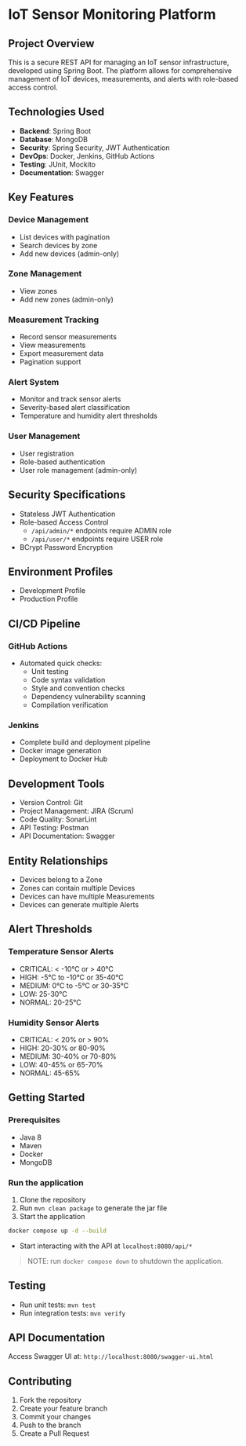# IoT Sensor Monitoring Platform

## Project Overview

This is a secure REST API for managing an IoT sensor infrastructure, developed using Spring Boot. The platform allows for comprehensive management of IoT devices, measurements, and alerts with role-based access control.

## Technologies Used

- **Backend**: Spring Boot
- **Database**: MongoDB
- **Security**: Spring Security, JWT Authentication
- **DevOps**: Docker, Jenkins, GitHub Actions
- **Testing**: JUnit, Mockito
- **Documentation**: Swagger

## Key Features

### Device Management
- List devices with pagination
- Search devices by zone
- Add new devices (admin-only)

### Zone Management
- View zones
- Add new zones (admin-only)

### Measurement Tracking
- Record sensor measurements
- View measurements
- Export measurement data
- Pagination support

### Alert System
- Monitor and track sensor alerts
- Severity-based alert classification
- Temperature and humidity alert thresholds

### User Management
- User registration
- Role-based authentication
- User role management (admin-only)

## Security Specifications

- Stateless JWT Authentication
- Role-based Access Control
  - `/api/admin/*` endpoints require ADMIN role
  - `/api/user/*` endpoints require USER role
- BCrypt Password Encryption

## Environment Profiles

- Development Profile
- Production Profile

## CI/CD Pipeline

### GitHub Actions
- Automated quick checks:
  - Unit testing
  - Code syntax validation
  - Style and convention checks
  - Dependency vulnerability scanning
  - Compilation verification

### Jenkins
- Complete build and deployment pipeline
- Docker image generation
- Deployment to Docker Hub

## Development Tools

- Version Control: Git
- Project Management: JIRA (Scrum)
- Code Quality: SonarLint
- API Testing: Postman
- API Documentation: Swagger

## Entity Relationships

- Devices belong to a Zone
- Zones can contain multiple Devices
- Devices can have multiple Measurements
- Devices can generate multiple Alerts

## Alert Thresholds

### Temperature Sensor Alerts
- CRITICAL: < -10°C or > 40°C
- HIGH: -5°C to -10°C or 35-40°C
- MEDIUM: 0°C to -5°C or 30-35°C
- LOW: 25-30°C
- NORMAL: 20-25°C

### Humidity Sensor Alerts
- CRITICAL: < 20% or > 90%
- HIGH: 20-30% or 80-90%
- MEDIUM: 30-40% or 70-80%
- LOW: 40-45% or 65-70%
- NORMAL: 45-65%

## Getting Started

### Prerequisites
- Java 8
- Maven
- Docker
- MongoDB

### Run the application 
1. Clone the repository
2. Run `mvn clean package` to generate the jar file
3. Start the application
```bash
docker compose up -d --build
```
- Start interacting with the API at ```localhost:8080/api/*```

> NOTE: run ```docker compose down``` to shutdown the application.

## Testing

- Run unit tests: `mvn test`
- Run integration tests: `mvn verify`

## API Documentation

Access Swagger UI at: `http://localhost:8080/swagger-ui.html`

## Contributing

1. Fork the repository
2. Create your feature branch
3. Commit your changes
4. Push to the branch
5. Create a Pull Request


